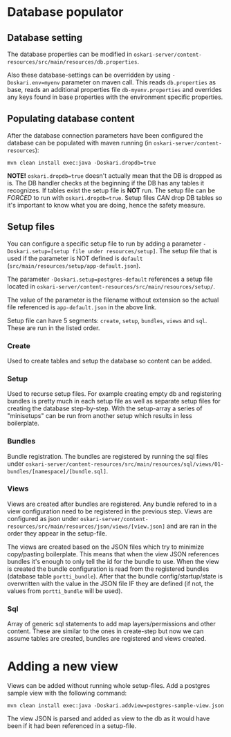 # Database populator

## Database setting

The database properties can be modified in `oskari-server/content-resources/src/main/resources/db.properties`.

Also these database-settings can be overridden by using `-Doskari.env=myenv` parameter on maven call.
This reads `db.properties` as base, reads an additional properties file `db-myenv.properties` and overrides any keys found in base properties with the environment specific properties.

## Populating database content

After the database connection parameters have been configured the database can be populated with maven running (in `oskari-server/content-resources`):

    mvn clean install exec:java -Doskari.dropdb=true

**NOTE!** `oskari.dropdb=true` doesn't actually mean that the DB is dropped as is. The DB handler checks at the beginning if the DB has any tables it recognizes.
If tables exist the setup file is **NOT** run. The setup file can be *FORCED* to run with `oskari.dropdb=true`. Setup files *CAN* drop DB tables so it's important to know what you are doing, hence the  safety measure.

## Setup files

You can configure a specific setup file to run by adding a parameter `-Doskari.setup=[setup file under resources/setup]`. The setup file that is used if the parameter is NOT defined is `default` (`src/main/resources/setup/app-default.json`).

The parameter `-Doskari.setup=postgres-default` references a setup file located in `oskari-server/content-resources/src/main/resources/setup/`.

The value of the parameter is the filename without extension so the actual file referenced is `app-default.json` in the above link.

Setup file can have 5 segments: `create`, `setup`, `bundles`, `views` and `sql`. These are run in the listed order.

### Create

Used to create tables and setup the database so content can be added.

### Setup

Used to recurse setup files. For example creating empty db and registering bundles is pretty much in each setup file as well as
separate setup files for creating the database step-by-step. With the setup-array a series of "minisetups" can be run from another setup which results in less boilerplate.

### Bundles

Bundle registration. The bundles are registered by running the sql files under `oskari-server/content-resources/src/main/resources/sql/views/01-bundles/[namespace]/[bundle.sql]`.

### Views

Views are created after bundles are registered. Any bundle refered to in a view configuration need to be registered in the previous step.
Views are configured as json under `oskari-server/content-resources/src/main/resources/json/views/[view.json]` and are ran in the order they appear in the setup-file.

The views are created based on the JSON files which try to minimize copy/pasting boilerplate.
This means that when the view JSON references bundles it's enough to only tell the id for the bundle to use.
When the view is created the bundle configuration is read from the registered bundles (database table `portti_bundle`).
After that the bundle config/startup/state is overwritten with the value in the JSON file IF they are defined (if not, the values from `portti_bundle` will be used).

### Sql

Array of generic sql statements to add map layers/permissions and other content.
These are similar to the ones in create-step but now we can assume tables are created, bundles are registered and views created.

# Adding a new view

Views can be added without running whole setup-files. Add a postgres sample view with the following command:

    mvn clean install exec:java -Doskari.addview=postgres-sample-view.json

The view JSON is parsed and added as view to the db as it would have been if it had been referenced in a setup-file.
